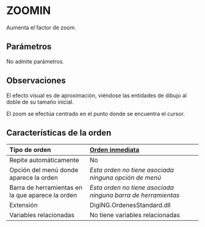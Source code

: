 # ZOOMIN

Aumenta el factor de zoom.

## Parámetros

No admite parámetros.

## Observaciones

El efecto visual es de aproximación, viéndose las entidades de dibujo al doble de su tamaño inicial.

El zoom se efectúa centrado en el punto donde se encuentra el cursor.

## Características de la orden

| Tipo de orden | [Orden inmediata](zoomin.md) |
| :--- | :--- |
| Repite automáticamente | No |
| Opción del menú donde aparece la orden | _Esta orden no tiene asociada ninguna opción de menú_ |
| Barra de herramientas en la que aparece la orden | _Esta orden no tiene asociada ninguna barra de herramientas_ |
| Extensión | DigiNG.OrdenesStandard.dll |
| Variables relacionadas | No tiene variables relacionadas |


